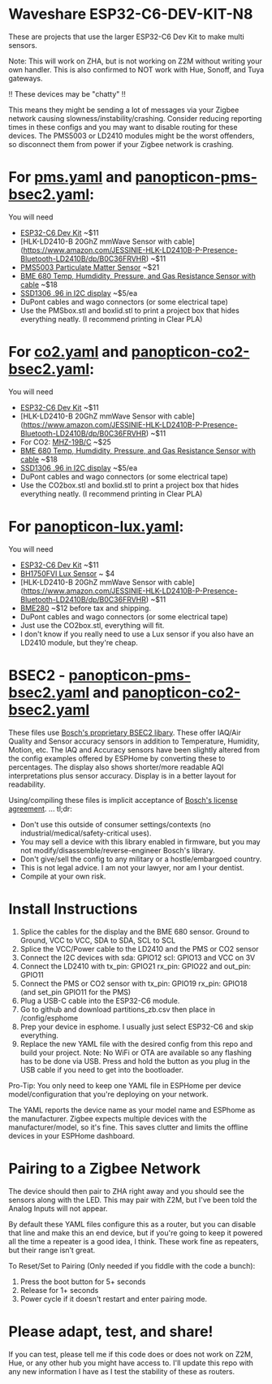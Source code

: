 # Waveshare ESP32-C6-DEV-KIT-N8
These are projects that use the larger ESP32-C6 Dev Kit to make multi sensors.

Note: This will work on ZHA, but is not working on Z2M without writing your own handler.
This is also confirmed to NOT work with Hue, Sonoff, and Tuya gateways.

!! These devices may be "chatty" !! 

This means they might be sending a lot of messages via your Zigbee network causing slowness/instability/crashing.
Consider reducing reporting times in these configs and you may want to disable routing for these devices.
The PMS5003 or LD2410 modules might be the worst offenders, so disconnect them from power if your Zigbee network is crashing.

# For [pms.yaml](https://github.com/wryandginger/esphome_zigbee_projects/blob/main/pms.yaml) and [panopticon-pms-bsec2.yaml](https://github.com/wryandginger/esphome_zigbee_projects/blob/main/panopticon-pms-bsec2.yaml):
You will need
* [ESP32-C6 Dev Kit](https://www.amazon.com/Waveshare-Microcontroller-Development-Single-Core-ESP32-C6-WROOM-1-N8/dp/B0CKR2LF83/) ~$11
* [HLK-LD2410-B 20GhZ mmWave Sensor with cable] (https://www.amazon.com/JESSINIE-HLK-LD2410B-P-Presence-Bluetooth-LD2410B/dp/B0C36FRVHR) ~$11
* [PMS5003 Particulate Matter Sensor](https://www.amazon.com/BestParts-Digital-Particle-Concentration-PMS5003/dp/B0B1DQKV4N) ~$21
* [BME 680 Temp, Humdidity, Pressure, and Gas Resistance Sensor with cable](https://www.amazon.com/dp/B0BZ4W6J49?ref=nb_sb_ss_w_as-reorder_k0_1_6&amp=&crid=53Z8SLZ0MUP6&sprefix=bme680&th=1) ~$18
* [SSD1306 .96 in I2C display](https://www.amazon.com/Display-SSD1306-Self-Luminous-Compatible-Raspberry/dp/B0DY5DS8HK) ~$5/ea
* DuPont cables and wago connectors  (or some electrical tape)
* Use the PMSbox.stl and boxlid.stl to print a project box that hides everything neatly. (I recommend printing in Clear PLA)

# For [co2.yaml](https://github.com/wryandginger/esphome_zigbee_projects/blob/main/co2.yaml) and [panopticon-co2-bsec2.yaml](https://github.com/wryandginger/esphome_zigbee_projects/blob/main/panopticon-co2-bsec2.yaml):
You will need
* [ESP32-C6 Dev Kit](https://www.amazon.com/Waveshare-Microcontroller-Development-Single-Core-ESP32-C6-WROOM-1-N8/dp/B0CKR2LF83/) ~$11
* [HLK-LD2410-B 20GhZ mmWave Sensor with cable] (https://www.amazon.com/JESSINIE-HLK-LD2410B-P-Presence-Bluetooth-LD2410B/dp/B0C36FRVHR) ~$11
* For CO2: [MHZ-19B/C](https://www.amazon.com/EC-Buying-Monitoring-Concentration-Detection/dp/B0CRKGP143) ~$25
* [BME 680 Temp, Humdidity, Pressure, and Gas Resistance Sensor with cable](https://www.amazon.com/dp/B0BZ4W6J49?ref=nb_sb_ss_w_as-reorder_k0_1_6&amp=&crid=53Z8SLZ0MUP6&sprefix=bme680&th=1) ~$18
* [SSD1306 .96 in I2C display](https://www.amazon.com/Display-SSD1306-Self-Luminous-Compatible-Raspberry/dp/B0DY5DS8HK) ~$5/ea
* DuPont cables and wago connectors  (or some electrical tape)
* Use the CO2box.stl and boxlid.stl to print a project box that hides everything neatly. (I recommend printing in Clear PLA)

# For [panopticon-lux.yaml](https://github.com/wryandginger/esphome_zigbee_projects/blob/main/panopticon-lux.yaml):
You will need
* [ESP32-C6 Dev Kit](https://www.amazon.com/Waveshare-Microcontroller-Development-Single-Core-ESP32-C6-WROOM-1-N8/dp/B0CKR2LF83/) ~$11
* [BH1750FVI Lux Sensor](https://www.amazon.com/dp/B0CQ2KBVRM) ~ $4
* [HLK-LD2410-B 20GhZ mmWave Sensor with cable] (https://www.amazon.com/JESSINIE-HLK-LD2410B-P-Presence-Bluetooth-LD2410B/dp/B0C36FRVHR) ~$11
* [BME280](https://www.amazon.com/Pre-Soldered-Atmospheric-Temperature-GY-BME280-3-3-MicroControllers/dp/B0BQFV883T) ~$12 before tax and shipping.
* DuPont cables and wago connectors  (or some electrical tape)
* Just use the CO2box.stl, everything will fit.
* I don't know if you really need to use a Lux sensor if you also have an LD2410 module, but they're cheap.
  
# BSEC2 - [panopticon-pms-bsec2.yaml](https://github.com/wryandginger/esphome_zigbee_projects/blob/main/panopticon-pms-bsec2.yaml) and [panopticon-co2-bsec2.yaml](https://github.com/wryandginger/esphome_zigbee_projects/blob/main/panopticon-co2-bsec2.yaml)
These files use [Bosch's proprietary BSEC2 libary](https://github.com/boschsensortec/Bosch-BSEC2-Library). These offer IAQ/Air Quality and Sensor accuracy sensors in addition to Temperature, Humidity, Motion, etc.
The IAQ and Accuracy sensors have been slightly altered from the config examples offered by ESPHome by converting these to percentages.
The display also shows shorter/more readable AQI interpretations plus sensor accuracy. Display is in a better layout for readability.

Using/compiling these files is implicit acceptance of [Bosch's license agreement](https://www.bosch-sensortec.com/media/boschsensortec/downloads/software/bme688_development_software/2024_12/20241219_clickthrough_license_terms_bsec_bme680_bme688_bme690.pdf). ... tl;dr: 
* Don't use this outside of consumer settings/contexts (no industrial/medical/safety-critical uses). 
* You may sell a device with this library enabled in firmware, but you may not modify/disassemble/reverse-engineer Bosch's library.
* Don't give/sell the config to any military or a hostle/embargoed country.
* This is not legal advice. I am not your lawyer, nor am I your dentist.
* Compile at your own risk.


# Install Instructions
1. Splice the cables for the display and the BME 680 sensor. Ground to Ground, VCC to VCC, SDA to SDA, SCL to SCL
2. Splice the VCC/Power cable to the LD2410 and the PMS or CO2 sensor
3. Connect the I2C devices with sda: GPIO12 scl: GPIO13 and VCC on 3V
4. Connect the LD2410 with tx_pin: GPIO21 rx_pin: GPIO22 and out_pin: GPIO11
5. Connect the PMS or CO2 sensor with  tx_pin: GPIO19 rx_pin: GPIO18 (and set_pin GPIO11 for the PMS)
4. Plug a USB-C cable into the ESP32-C6 module.
5. Go to github and download partitions_zb.csv then place in /config/esphome
6. Prep your device in esphome. I usually just select ESP32-C6 and skip everything.
7. Replace the new YAML file with the desired config from this repo and build your project. Note: No WiFi or OTA are available so any flashing has to be done via USB. Press and hold the button as you plug in the USB cable if you need to get into the bootloader.

Pro-Tip: You only need to keep one YAML file in ESPHome per device model/configuration that you're deploying on your network.

The YAML reports the device name as your model name and ESPhome as the manufacturer. Zigbee expects multiple devices with the manufacturer/model, so it's fine. This saves clutter and limits the offline devices in your ESPHome dashboard.

# Pairing to a Zigbee Network
The device should then pair to ZHA right away and you should see the sensors along with the LED. This may pair with Z2M, but I've been told the Analog Inputs will not appear. 

By default these YAML files configure this as a router, but you can disable that line and make this an end device, but if you're going to keep it powered all the time a repeater is a good idea, I think. These work fine as repeaters, but their range isn’t great.

To Reset/Set to Pairing (Only needed if you fiddle with the code a bunch):

1. Press the boot button for 5+ seconds
2. Release for 1+ seconds
3. Power cycle if it doesn't restart and enter pairing mode.

# Please adapt, test, and share!
If you can test, please tell me if this code does or does not work on Z2M, Hue, or any other hub you might have access to. I'll update this repo with any new information I have as I test the stability of these as routers.
